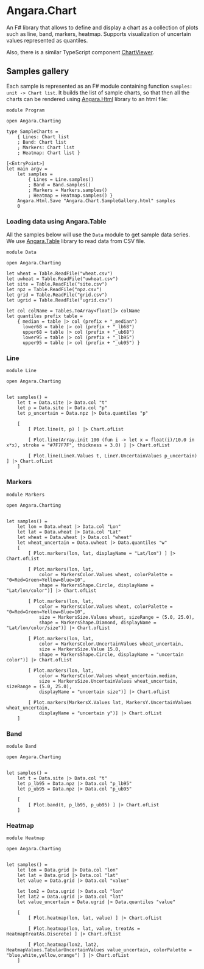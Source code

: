 # Angara.Chart
An F# library that allows to define and display a chart as a collection of plots such as line, band, markers, heatmap. Supports visualization of uncertain values represented as quantiles.

Also, there is a similar TypeScript component [ChartViewer](https://github.com/predictionmachines/InteractiveDataDisplay/blob/master/ChartViewer.md).

## Samples gallery

Each sample is represented as an F# module containing function `samples: unit -> Chart list`. It builds
the list of sample charts, so that then all the charts can be rendered using [Angara.Html](https://github.com/Microsoft/Angara)
library to an html file:

```F#
module Program

open Angara.Charting

type SampleCharts = 
    { Lines: Chart list 
    ; Band: Chart list
    ; Markers: Chart list 
    ; Heatmap: Chart list }

[<EntryPoint>]
let main argv = 
    let samples = 
        { Lines = Line.samples() 
        ; Band = Band.samples()
        ; Markers = Markers.samples() 
        ; Heatmap = Heatmap.samples() }
    Angara.Html.Save "Angara.Chart.SampleGallery.html" samples    
    0 
```


### Loading data using Angara.Table

All the samples below will use the `Data` module to get sample data series. We use [Angara.Table](https://github.com/Microsoft/Angara.Table) library to read data from CSV file.

```F#
module Data

open Angara.Charting

let wheat = Table.ReadFile("wheat.csv")
let uwheat = Table.ReadFile("uwheat.csv")
let site = Table.ReadFile("site.csv")
let npz = Table.ReadFile("npz.csv")
let grid = Table.ReadFile("grid.csv")
let ugrid = Table.ReadFile("ugrid.csv")

let col colName = Tables.ToArray<float[]> colName
let quantiles prefix table = 
    { median = table |> col (prefix + "_median")
      lower68 = table |> col (prefix + "_lb68")
      upper68 = table |> col (prefix + "_ub68")
      lower95 = table |> col (prefix + "_lb95")
      upper95 = table |> col (prefix + "_ub95") }
```

### Line

```F#    
module Line

open Angara.Charting


let samples() =
    let t = Data.site |> Data.col "t"
    let p = Data.site |> Data.col "p"
    let p_uncertain = Data.npz |> Data.quantiles "p"

    [
        [ Plot.line(t, p) ] |> Chart.ofList

        [ Plot.line(Array.init 100 (fun i -> let x = float(i)/10.0 in x*x), stroke = "#7F7F7F", thickness = 3.0) ] |> Chart.ofList

        [ Plot.line(LineX.Values t, LineY.UncertainValues p_uncertain) ] |> Chart.ofList
    ]
```

### Markers

```F# 
module Markers

open Angara.Charting


let samples() =
    let lon = Data.wheat |> Data.col "Lon"
    let lat = Data.wheat |> Data.col "Lat"
    let wheat = Data.wheat |> Data.col "wheat"
    let wheat_uncertain = Data.uwheat |> Data.quantiles "w"
    [
        [ Plot.markers(lon, lat, displayName = "Lat/lon") ] |> Chart.ofList
        
        [ Plot.markers(lon, lat, 
            color = MarkersColor.Values wheat, colorPalette = "0=Red=Green=Yellow=Blue=10", 
            shape = MarkersShape.Circle, displayName = "Lat/lon/color")] |> Chart.ofList
        
        [ Plot.markers(lon, lat, 
            color = MarkersColor.Values wheat, colorPalette = "0=Red=Green=Yellow=Blue=10", 
            size = MarkersSize.Values wheat, sizeRange = (5.0, 25.0),
            shape = MarkersShape.Diamond, displayName = "Lat/lon/color/size")] |> Chart.ofList
        
        [ Plot.markers(lon, lat, 
            color = MarkersColor.UncertainValues wheat_uncertain,
            size = MarkersSize.Value 15.0,
            shape = MarkersShape.Circle, displayName = "uncertain color")] |> Chart.ofList
        
        [ Plot.markers(lon, lat, 
            color = MarkersColor.Values wheat_uncertain.median,
            size = MarkersSize.UncertainValues wheat_uncertain, sizeRange = (5.0, 25.0),
            displayName = "uncertain size")] |> Chart.ofList

        [ Plot.markers(MarkersX.Values lat, MarkersY.UncertainValues wheat_uncertain,
            displayName = "uncertain y")] |> Chart.ofList
    ]
```

### Band

```F#
module Band

open Angara.Charting


let samples() =
    let t = Data.site |> Data.col "t"
    let p_lb95 = Data.npz |> Data.col "p_lb95"
    let p_ub95 = Data.npz |> Data.col "p_ub95"

    [
        [ Plot.band(t, p_lb95, p_ub95) ] |> Chart.ofList
    ]

```

### Heatmap

```F#
module Heatmap

open Angara.Charting


let samples() =
    let lon = Data.grid |> Data.col "lon"
    let lat = Data.grid |> Data.col "lat"
    let value = Data.grid |> Data.col "value"

    let lon2 = Data.ugrid |> Data.col "lon"
    let lat2 = Data.ugrid |> Data.col "lat"
    let value_uncertain = Data.ugrid |> Data.quantiles "value"

    [
        [ Plot.heatmap(lon, lat, value) ] |> Chart.ofList

        [ Plot.heatmap(lon, lat, value, treatAs = HeatmapTreatAs.Discrete) ] |> Chart.ofList

        [ Plot.heatmap(lon2, lat2, HeatmapValues.TabularUncertainValues value_uncertain, colorPalette = "blue,white,yellow,orange") ] |> Chart.ofList
    ]
```

